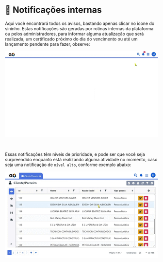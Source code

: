 # 🔔 Notificações internas

Aqui você encontrará todos os avisos, bastando apenas clicar no ícone do sininho. Estas notificações são geradas por rotinas internas da plataforma ou pelos administradores, para informar alguma atualização que será realizada, um certificado próximo do dia do vencimento ou até um lançamento pendente para fazer, observe:

![](/erp-v2/assets/notifica_normal.gif)

<br>

Essas notificações têm níveis de prioridade, e pode ser que você seja surpreendido enquanto está realizando alguma atividade no momento, caso seja uma notificação de `nível alto`, conforme exemplo abaixo:

![](/erp-v2/assets/notifica_alta.gif)

